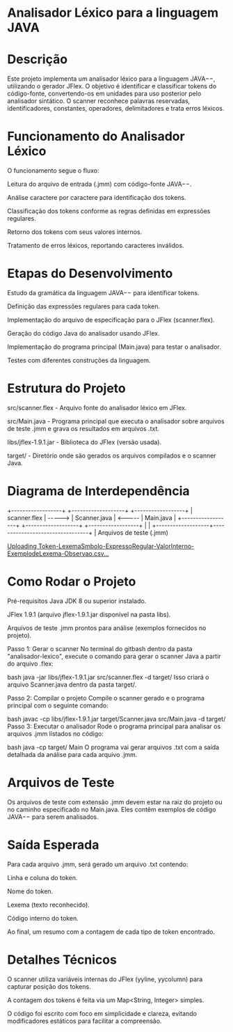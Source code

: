 # Analisador Léxico para a linguagem JAVA

# Descrição
Este projeto implementa um analisador léxico para a linguagem JAVA−−, utilizando o gerador JFlex. O objetivo é identificar e classificar tokens do código-fonte, convertendo-os em unidades para uso posterior pelo analisador sintático. O scanner reconhece palavras reservadas, identificadores, constantes, operadores, delimitadores e trata erros léxicos.

# Funcionamento do Analisador Léxico
O funcionamento segue o fluxo:

Leitura do arquivo de entrada (.jmm) com código-fonte JAVA−−.

Análise caractere por caractere para identificação dos tokens.

Classificação dos tokens conforme as regras definidas em expressões regulares.

Retorno dos tokens com seus valores internos.

Tratamento de erros léxicos, reportando caracteres inválidos.

# Etapas do Desenvolvimento
Estudo da gramática da linguagem JAVA−− para identificar tokens.

Definição das expressões regulares para cada token.

Implementação do arquivo de especificação para o JFlex (scanner.flex).

Geração do código Java do analisador usando JFlex.

Implementação do programa principal (Main.java) para testar o analisador.

Testes com diferentes construções da linguagem.

# Estrutura do Projeto
src/scanner.flex - Arquivo fonte do analisador léxico em JFlex.

src/Main.java - Programa principal que executa o analisador sobre arquivos de teste .jmm e grava os resultados em arquivos .txt.

libs/jflex-1.9.1.jar - Biblioteca do JFlex (versão usada).

target/ - Diretório onde são gerados os arquivos compilados e o scanner Java.

# Diagrama de Interdependência
+------------------+        +-------------------+        +------------------+
|  scanner.flex    | -----> |   Scanner.java    | <----- |    Main.java     |
+------------------+        +-------------------+        +------------------+
         |                                                     |
         +-------------------+---------------------------------+
                             |
                    Arquivos de teste (.jmm)


[Uploading Token-LexemaSmbolo-ExpressoRegular-ValorInterno-ExemplodeLexema-Observao.csv…]()

# Como Rodar o Projeto
Pré-requisitos
Java JDK 8 ou superior instalado.

JFlex 1.9.1 (arquivo jflex-1.9.1.jar disponível na pasta libs).

Arquivos de teste .jmm prontos para análise (exemplos fornecidos no projeto).

Passo 1: Gerar o scanner
No terminal do gitbash dentro da pasta "analisador-lexico", execute o comando para gerar o scanner Java a partir do arquivo .flex:

bash
java -jar libs/jflex-1.9.1.jar src/scanner.flex -d target/
Isso criará o arquivo Scanner.java dentro da pasta target/.

Passo 2: Compilar o projeto
Compile o scanner gerado e o programa principal com o seguinte comando:

bash
javac -cp libs/jflex-1.9.1.jar target/Scanner.java src/Main.java -d target/
Passo 3: Executar o analisador
Rode o programa principal para analisar os arquivos .jmm listados no código:

bash
java -cp target/ Main
O programa vai gerar arquivos .txt com a saída detalhada da análise para cada arquivo .jmm.

# Arquivos de Teste
Os arquivos de teste com extensão .jmm devem estar na raiz do projeto ou no caminho especificado no Main.java. Eles contêm exemplos de código JAVA−− para serem analisados.

# Saída Esperada
Para cada arquivo .jmm, será gerado um arquivo .txt contendo:

Linha e coluna do token.

Nome do token.

Lexema (texto reconhecido).

Código interno do token.

Ao final, um resumo com a contagem de cada tipo de token encontrado.

# Detalhes Técnicos
O scanner utiliza variáveis internas do JFlex (yyline, yycolumn) para capturar posição dos tokens.

A contagem dos tokens é feita via um Map<String, Integer> simples.

O código foi escrito com foco em simplicidade e clareza, evitando modificadores estáticos para facilitar a compreensão.

